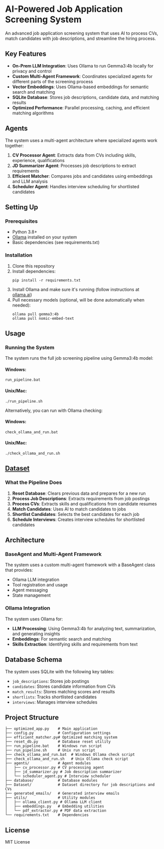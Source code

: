 # AI-Powered Job Application Screening System

An advanced job application screening system that uses AI to process CVs, match candidates with job descriptions, and streamline the hiring process.

## Key Features

- **On-Prem LLM Integration**: Uses Ollama to run Gemma3:4b locally for privacy and control
- **Custom Multi-Agent Framework**: Coordinates specialized agents for different parts of the screening process
- **Vector Embeddings**: Uses Ollama-based embeddings for semantic search and matching
- **SQLite Database**: Stores job descriptions, candidate data, and matching results
- **Optimized Performance**: Parallel processing, caching, and efficient matching algorithms

## Agents

The system uses a multi-agent architecture where specialized agents work together:

1. **CV Processor Agent**: Extracts data from CVs including skills, experience, qualifications
2. **JD Summarizer Agent**: Processes job descriptions to extract requirements
3. **Efficient Matcher**: Compares jobs and candidates using embeddings and LLM analysis
4. **Scheduler Agent**: Handles interview scheduling for shortlisted candidates

## Setting Up

### Prerequisites

- Python 3.8+ 
- [Ollama](https://ollama.ai/) installed on your system
- Basic dependencies (see requirements.txt)

### Installation

1. Clone this repository
2. Install dependencies:
   ```
   pip install -r requirements.txt
   ```
3. Install Ollama and make sure it's running (follow instructions at [ollama.ai](https://ollama.ai/))
4. Pull necessary models (optional, will be done automatically when needed):
   ```
   ollama pull gemma3:4b
   ollama pull nomic-embed-text
   ```

## Usage

### Running the System

The system runs the full job screening pipeline using Gemma3:4b model:

#### Windows:
```
run_pipeline.bat
```

#### Unix/Mac:
```
./run_pipeline.sh
```

Alternatively, you can run with Ollama checking:

#### Windows:
```
check_ollama_and_run.bat
```

#### Unix/Mac:
```
./check_ollama_and_run.sh
```

## **[Dataset](https://drive.google.com/drive/folders/12xWcKoy15ph9XH_VfVCXU9Yd7SByLb2-?usp=drive_link)**

### What the Pipeline Does

1. **Reset Database**: Clears previous data and prepares for a new run
2. **Process Job Descriptions**: Extracts requirements from job postings
3. **Process CVs**: Extracts skills and qualifications from candidate resumes
4. **Match Candidates**: Uses AI to match candidates to jobs
5. **Shortlist Candidates**: Selects the best candidates for each job
6. **Schedule Interviews**: Creates interview schedules for shortlisted candidates

## Architecture

### BaseAgent and Multi-Agent Framework

The system uses a custom multi-agent framework with a BaseAgent class that provides:

- Ollama LLM integration
- Tool registration and usage
- Agent messaging
- State management

### Ollama Integration

The system uses Ollama for:

- **LLM Processing**: Using Gemma3:4b for analyzing text, summarization, and generating insights
- **Embeddings**: For semantic search and matching
- **Skills Extraction**: Identifying skills and requirements from text

## Database Schema

The system uses SQLite with the following key tables:

- `job_descriptions`: Stores job postings
- `candidates`: Stores candidate information from CVs
- `match_results`: Stores matching scores and results
- `shortlists`: Tracks shortlisted candidates
- `interviews`: Manages interview schedules

## Project Structure

```
├── optimized_app.py    # Main application
├── config.py           # Configuration settings
├── efficient_matcher.py# Optimized matching system
├── reset_db.py         # Database reset utility
├── run_pipeline.bat    # Windows run script
├── run_pipeline.sh     # Unix run script
├── check_ollama_and_run.bat  # Windows Ollama check script
├── check_ollama_and_run.sh   # Unix Ollama check script
├── agents/             # Agent modules
│   ├── cv_processor.py # CV processing agent
│   ├── jd_summarizer.py # Job description summarizer
│   └── scheduler_agent.py # Interview scheduler
├── database/           # Database modules
├── Dataset/            # Dataset directory for job descriptions and CVs
├── generated_emails/   # Generated interview emails
├── utils/              # Utility modules
│   ├── ollama_client.py # Ollama LLM client
│   ├── embeddings.py   # Embedding utilities
│   └── pdf_extractor.py # PDF data extraction
└── requirements.txt    # Dependencies
```

## License

MIT License 
